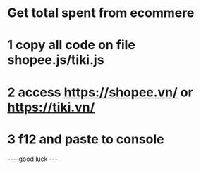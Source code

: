 # Get total spent from ecommere

# 1 copy all code on file shopee.js/tiki.js
# 2 access https://shopee.vn/ or https://tiki.vn/
# 3 f12 and paste to console 
----good luck ---